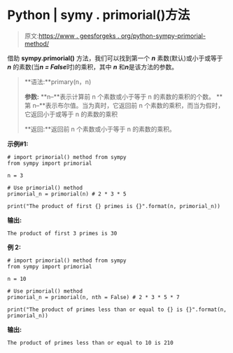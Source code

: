 # Python | symy . primorial()方法

> 原文:[https://www . geesforgeks . org/python-sympy-primorial-method/](https://www.geeksforgeeks.org/python-sympy-primorial-method/)

借助 **sympy.primorial()** 方法，我们可以找到第一个 ***n*** 素数(默认)或小于或等于 ***n*** 的素数(当***n = False***时)的乘积，其中 ***n*** 和***n***是该方法的参数。

> **语法:**primary(n，n)
> 
> **参数:**
> **n–**表示计算前 n 个素数或小于等于 n 的素数的乘积的个数。
> **第 n–**表示布尔值。当为真时，它返回前 n 个素数的乘积，而当为假时，它返回小于或等于 n 的素数的乘积
> 
> **返回:**返回前 n 个素数或小于等于 n 的素数的乘积。

**示例#1:**

```
# import primorial() method from sympy
from sympy import primorial

n = 3

# Use primorial() method 
primorial_n = primorial(n) # 2 * 3 * 5

print("The product of first {} primes is {}".format(n, primorial_n))
```

**输出:**

```
The product of first 3 primes is 30

```

**例 2:**

```
# import primorial() method from sympy
from sympy import primorial

n = 10

# Use primorial() method 
primorial_n = primorial(n, nth = False) # 2 * 3 * 5 * 7

print("The product of primes less than or equal to {} is {}".format(n, primorial_n))          
```

**输出:**

```
The product of primes less than or equal to 10 is 210

```